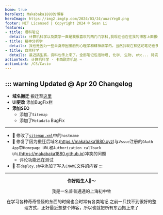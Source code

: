 ```yaml
---
home: true
heroText: Makabaka1880的博客
heroImage: https://img2.imgtp.com/2024/03/24/uuasYegU.png
footer: MIT Licensed | Copyright 2024 © Sean Li
features:
- title: 理科笔记
  details: 计算机科学以及数学一直是我很喜欢的两门门学科,我现在也在往我的博客上面搬CS和数学笔记了 还没搬完
- title: 精神分析学
  details: 我也是因为一些自身原因接触到心理学和精神病学的。当然我现在有这坨笔记也多亏了我当初脑抽选读了弗洛伊德的讲义
- title: 自然科学
  details: 最近搞生赛，资料也传上来了。全部笔记包括物理, 化学, 生物, etc... 待完善
actionText: 计算机科学 · 卡西欧炸机记 →
actionLink: /CS/Casio
---
```


::: warning Updated @ Apr 20
Changelog
---
- **域名搬迁** 搬迁至[这里](https://makabaka1880.xyz)
- **UI更改** 添加BugFix栏
- **添加SEO** 
  - 添加了`Sitemap`
  - 添加了`Metadata`
BugFix 
---
- **🐛** 修改了[``sitemap.xml``](https://makabaka1880.xyz/sitemap.xml)中的`hostname`
- **🐛** 修复了因为搬迁后域名(https://makabaka1880.xyz)与`Vssue`注册的`OAuth App`中`Homepage URL`和`Authorization callback URL`(https://makabaka1880.github.io)冲突的问题
  - 评论功能还在测试
- **🐛** 在`deploy.sh`中添加了写入`CNAME`文件的内容
:::

<center>

---
  
**你好陌生人:wave:～**

我是一名普普通通的上海初中牲

在学习各种奇奇怪怪的东西的时候也会时常有各类笔记
之前一只找不到很好的整理方式，正好最近想整个博客，所以也就把所有东西搬上来了

</center>

<Vssue/>
